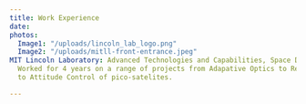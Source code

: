 ```yaml
---
title: Work Experience
date: 
photos:
  Image1: "/uploads/lincoln_lab_logo.png"
  Image2: "/uploads/mitll-front-entrance.jpeg"
MIT Lincoln Laboratory: Advanced Technologies and Capabilities, Space Division:"2016-2020"
  Worked for 4 years on a range of projects from Adapative Optics to Remote Sensing
  to Attitude Control of pico-satelites.

---
```

